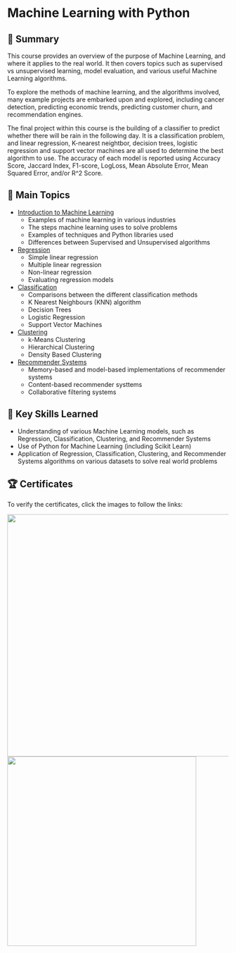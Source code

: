 # Machine Learning with Python
## 📄 Summary
This course provides an overview of the purpose of Machine Learning, and where it applies to the real world. It then covers topics such as supervised vs unsupervised learning, model evaluation, and various useful Machine Learning algorithms.

To explore the methods of machine learning, and the algorithms involved, many example projects are embarked upon and explored, including cancer detection, predicting economic trends, predicting customer churn, and recommendation engines.

The final project within this course is the building of a classifier to predict whether there will be rain in the following day. It is a classification problem, and linear regression, K-nearest neightbor, decision trees, logistic regression and support vector machines are all used to determine the best algorithm to use. The accuracy of each model is reported using Accuracy Score, Jaccard Index, F1-score, LogLoss, Mean Absolute Error, Mean Squared Error, and/or R^2 Score.

## 📑 Main Topics
* [Introduction to Machine Learning](https://github.com/mauritsvzb/IBM-Data-Science-Professional-Certificate/tree/main/09.%20Machine%20Learning%20with%20Python/01.%20Introduction%20to%20Machine%20Learning)
  * Examples of machine learning in various industries
  * The steps machine learning uses to solve problems
  * Examples of techniques and Python libraries used
  * Differences between Supervised and Unsupervised algorithms
* [Regression](https://github.com/mauritsvzb/IBM-Data-Science-Professional-Certificate/tree/main/09.%20Machine%20Learning%20with%20Python/02.%20Regression)
  * Simple linear regression
  * Multiple linear regression
  * Non-linear regression
  * Evaluating regression models
* [Classification](https://github.com/mauritsvzb/IBM-Data-Science-Professional-Certificate/tree/main/09.%20Machine%20Learning%20with%20Python/03.%20Classification)
  * Comparisons between the different classification methods
  * K Nearest Neighbours (KNN) algorithm
  * Decision Trees
  * Logistic Regression
  * Support Vector Machines
* [Clustering](https://github.com/mauritsvzb/IBM-Data-Science-Professional-Certificate/tree/main/09.%20Machine%20Learning%20with%20Python/04.%20Clustering)
  * k-Means Clustering
  * Hierarchical Clustering
  * Density Based Clustering
* [Recommender Systems](https://github.com/mauritsvzb/IBM-Data-Science-Professional-Certificate/tree/main/09.%20Machine%20Learning%20with%20Python/05.%20Recommender%20Systems)
  * Memory-based and model-based implementations of recommender systems
  * Content-based recommender systtems
  * Collaborative filtering systems

## 🔑 Key Skills Learned
* Understanding of various Machine Learning models, such as Regression, Classification, Clustering, and Recommender Systems
* Use of Python for Machine Learning (including Scikit Learn)
* Application of Regression, Classification, Clustering, and Recommender Systems algorithms on various datasets to solve real world problems

## 🏆 Certificates
To verify the certificates, click the images to follow the links:

[<img src="https://github.com/mauritsvzb/IBM-Data-Science-Professional-Certificate/assets/13508894/ba1a7174-05f2-487f-8915-6873d79b4f30.png" width="550">](https://www.coursera.org/account/accomplishments/verify/58AJBY3VPLB8) [<img src="https://github.com/mauritsvzb/IBM-Data-Science-Professional-Certificate/assets/13508894/482f7d7b-3c39-4f26-b20f-744ea72209e2.png" width="430">](https://www.credly.com/badges/1716fb50-f0c9-4c3d-ad7d-4b6123158afd/public_url)

